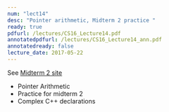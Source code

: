 ```yaml
---
num: "lect14"
desc: "Pointer arithmetic, Midterm 2 practice "
ready: true
pdfurl: /lectures/CS16_Lecture14.pdf
annotatedpdfurl: /lectures/CS16_Lecture14_ann.pdf
annotatedready: false
lecture_date: 2017-05-22 
---
```


See [Midterm 2 site](https://ucsb-cs16-wi17.github.io/exam/e02/)


* Pointer Arithmetic
* Practice for midterm 2
* Complex C++ declarations

